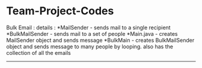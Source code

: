 # Team-Project-Codes

Bulk Email :
  details :
	*MailSender - sends mail to a single recipient
	*BulkMailSender - sends mail to a set of people
	*Main.java - creates MailSender object and sends message
	*BulkMain - creates BulkMailSender object and sends message to many people by looping. also has the collection of all the emails
	
-------------------------------------------------------------------------------------------------------------------------------------
